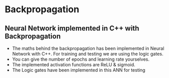 # Backpropagation
## Neural Network implemented in C++ with Backpropagation
- The maths behind the backpropagation has been implemented in Neural Network with C++. For training and testing we are using the logic gates.
- You can give the number of epochs and learning rate yourselves.
- The implemented activation functions are ReLU & sigmoid.
- The Logic gates have been implemented in this ANN for testing